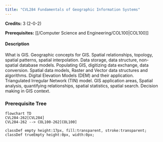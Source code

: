 ```yaml
---
title: "CVL284 Fundamentals of Geographic Information Systems"
---
```

**Credits:** 3 (2-0-2)

**Prerequisites:** [[/Computer Science and Engineering/COL100|COL100]]

#### Description
What is GIS. Geographic concepts for GIS. Spatial relationships, topology, spatial patterns, spatial interpolation. Data storage, data structure, non-spatial database models. Populating GIS, digitizing data exchange, data conversion. Spatial data models, Raster and Vector data structures and algorithms. Digital Elevation Models (DEM) and their application. Triangulated Irregular Network (TIN) model. GIS application areas, Spatial analysis, quantifying relationships, spatial statistics, spatial search. Decision making in GIS context.

### Prerequisite Tree

```mermaid
flowchart TD
CVL284-262[CVL284]
CVL284-262 --> COL100-262[COL100]

classDef empty height:17px, fill:transparent, stroke:transparent;
classDef trueEmpty height:0px, width:0px;
```